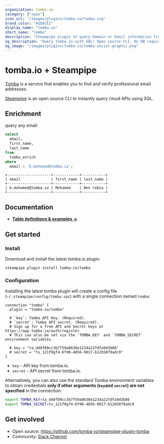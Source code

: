 ```yaml
---
organization: tomba-io
category: ["saas"]
icon_url: "/images/plugins/tomba-io/tomba.svg"
brand_color: "#1D6CE2"
display_name: "tomba.io"
short_name: "tomba"
description: "Steampipe plugin to query Domain or Email information from tomba.io."
og_description: "Query tomba.io with SQL! Open source CLI. No DB required."
og_image: "/images/plugins/tomba-io/tomba-social-graphic.png"
---
```


# tomba.io + Steampipe

[Tomba](https://tomba.io) is a service that enables you to find and verify professional email addresses.

[Steampipe](https://steampipe.io) is an open source CLI to instantly query cloud APIs using SQL.

## Enrichment

query any email

```sql
select
  email,
  first_name,
  last_name
from
  tomba_enrich
where
  email = 'b.mohamed@tomba.io';
```

```
+--------------------+------------+-----------+
| email              | first_name | last_name |
+--------------------+------------+-----------+
| b.mohamed@tomba.io | Mohamed    | Ben rebia |
+--------------------+------------+-----------+
```

## Documentation

- **[Table definitions & examples →](/plugins/tomba-io/tomba/tables)**

## Get started

### Install

Download and install the latest tomba.io plugin:

```bash
steampipe plugin install tomba-io/tomba
```

### Configuration

Installing the latest tomba plugin will create a config file (`~/.steampipe/config/tomba.spc`) with a single connection named `tomba`:

```hcl
connection "tomba" {
  plugin = "tomba-io/tomba"

  # `key`: Tomba API Key. (Required).
  # `secret`: Tomba API secret. (Required).
  # Sign up for a free API and Secret keys at https://app.tomba.io/auth/register  
  # This can also be set via the `TOMBA_KEY` and `TOMBA_SECRET` environment variables.  

  # key = "ta_d40f89cc3b7f59a0638e1234a22fdfa9d3b86"
  # secret = "ts_121f9gf4-6f90-4856-9017-b12b5079adc9"
}
```

- `key` - API key from tomba.io.
- `secret` - API secret from tomba.io.

Alternatively, you can also use the standard Tomba environment variables to obtain credentials **only if other arguments (`key`and `secret`) are not specified** in the connection:

```sh
export TOMBA_KEY=ta_d40f89cc3b7f59a0638e1234a22fdfa9d3b86
export TOMBA_SECRET=ts_121f9gf4-6f90-4856-9017-b12b5079adc9
```

## Get involved

- Open source: https://github.com/tomba-io/steampipe-plugin-tomba
- Community: [Slack Channel](https://steampipe.io/community/join)
